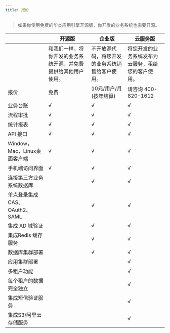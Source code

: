 ```yaml
---
title: 报价
---
```


> 如果你使用免费的华炎应用引擎开源版，你开发的业务系统也需要开源。

|  | 开源版 | 企业版 | 云服务版|
|--- | --- | --- | ---|
|  | 和我们一样，将你开发的业务系统开源，并免费提供给其他用户使用。 | 不开放源代码，将您开发的业务系统销售给客户使用。 | 将您开发的业务系统发布为云服务，租给您的客户使用。|
|报价 | 免费 | 10元/用户/月 <br/>(按年结算) | 请咨询 400-820-1612|
|业务台账 | √ | √ | √|
|流程审批 | √ | √ | √|
|统计报表 | √ | √ | √|
|API 接口 | √ | √ | √|
|Window，Mac，Linux桌面客户端 | √ | √ | √|
|手机端访问界面 | √ | √ | √|
|连接第三方业务系统数据库 |   | √ | √|
|单点登录集成CAS、OAuth2、SAML |   | √ | √|
|集成 AD 域验证 |   | √ | √|
|集成Redis 缓存服务 |   | √ | √|
|数据库集群部署 |   | √ | √|
|应用集群部署 |   |   | √|
|多租户功能 |   |   | √|
|每个租户的数据完全独立 |   |   | √|
|集成短信验证服务 |   |   | √|
|集成S3/阿里云存储服务 |   |   | √|
